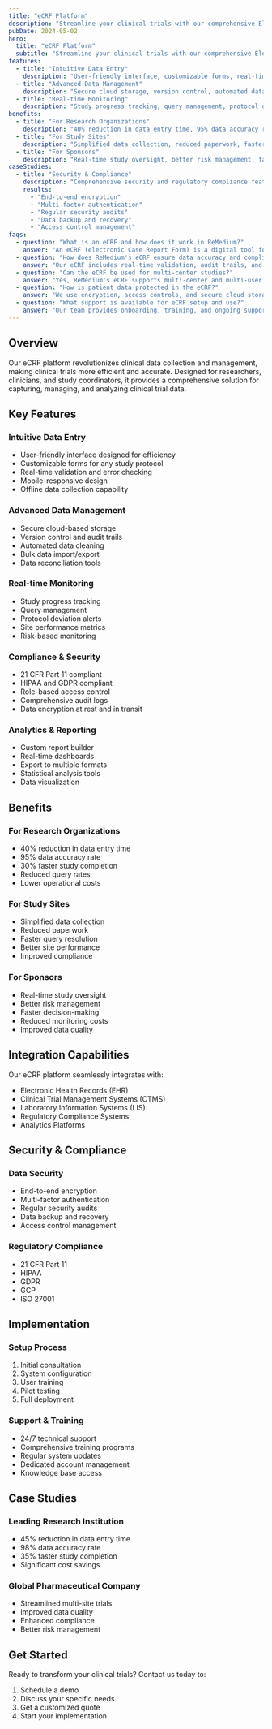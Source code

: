 ```yaml
---
title: "eCRF Platform"
description: "Streamline your clinical trials with our comprehensive Electronic Case Report Form platform"
pubDate: 2024-05-02
hero:
  title: "eCRF Platform"
  subtitle: "Streamline your clinical trials with our comprehensive Electronic Case Report Form platform"
features:
  - title: "Intuitive Data Entry"
    description: "User-friendly interface, customizable forms, real-time validation, mobile-responsive design, and offline data collection"
  - title: "Advanced Data Management"
    description: "Secure cloud storage, version control, automated data cleaning, bulk import/export, and data reconciliation"
  - title: "Real-time Monitoring"
    description: "Study progress tracking, query management, protocol deviation alerts, site metrics, and risk-based monitoring"
benefits:
  - title: "For Research Organizations"
    description: "40% reduction in data entry time, 95% data accuracy rate, 30% faster study completion, reduced query rates, and lower costs"
  - title: "For Study Sites"
    description: "Simplified data collection, reduced paperwork, faster query resolution, better performance, and improved compliance"
  - title: "For Sponsors"
    description: "Real-time study oversight, better risk management, faster decision-making, reduced monitoring costs, and improved data quality"
caseStudies:
  - title: "Security & Compliance"
    description: "Comprehensive security and regulatory compliance features"
    results:
      - "End-to-end encryption"
      - "Multi-factor authentication"
      - "Regular security audits"
      - "Data backup and recovery"
      - "Access control management"
faqs:
  - question: "What is an eCRF and how does it work in ReMedium?"
    answer: "An eCRF (electronic Case Report Form) is a digital tool for capturing clinical trial and perioperative data. ReMedium's eCRF streamlines data entry, validation, and reporting."
  - question: "How does ReMedium's eCRF ensure data accuracy and compliance?"
    answer: "Our eCRF includes real-time validation, audit trails, and compliance with regulatory standards such as GCP and GDPR."
  - question: "Can the eCRF be used for multi-center studies?"
    answer: "Yes, ReMedium's eCRF supports multi-center and multi-user access, making it ideal for collaborative research and perioperative quality initiatives."
  - question: "How is patient data protected in the eCRF?"
    answer: "We use encryption, access controls, and secure cloud storage to protect all patient data."
  - question: "What support is available for eCRF setup and use?"
    answer: "Our team provides onboarding, training, and ongoing support for all eCRF users."
---
```


## Overview

Our eCRF platform revolutionizes clinical data collection and management, making clinical trials more efficient and accurate. Designed for researchers, clinicians, and study coordinators, it provides a comprehensive solution for capturing, managing, and analyzing clinical trial data.

## Key Features

### Intuitive Data Entry
- User-friendly interface designed for efficiency
- Customizable forms for any study protocol
- Real-time validation and error checking
- Mobile-responsive design
- Offline data collection capability

### Advanced Data Management
- Secure cloud-based storage
- Version control and audit trails
- Automated data cleaning
- Bulk data import/export
- Data reconciliation tools

### Real-time Monitoring
- Study progress tracking
- Query management
- Protocol deviation alerts
- Site performance metrics
- Risk-based monitoring

### Compliance & Security
- 21 CFR Part 11 compliant
- HIPAA and GDPR compliant
- Role-based access control
- Comprehensive audit logs
- Data encryption at rest and in transit

### Analytics & Reporting
- Custom report builder
- Real-time dashboards
- Export to multiple formats
- Statistical analysis tools
- Data visualization

## Benefits

### For Research Organizations
- 40% reduction in data entry time
- 95% data accuracy rate
- 30% faster study completion
- Reduced query rates
- Lower operational costs

### For Study Sites
- Simplified data collection
- Reduced paperwork
- Faster query resolution
- Better site performance
- Improved compliance

### For Sponsors
- Real-time study oversight
- Better risk management
- Faster decision-making
- Reduced monitoring costs
- Improved data quality

## Integration Capabilities

Our eCRF platform seamlessly integrates with:
- Electronic Health Records (EHR)
- Clinical Trial Management Systems (CTMS)
- Laboratory Information Systems (LIS)
- Regulatory Compliance Systems
- Analytics Platforms

## Security & Compliance

### Data Security
- End-to-end encryption
- Multi-factor authentication
- Regular security audits
- Data backup and recovery
- Access control management

### Regulatory Compliance
- 21 CFR Part 11
- HIPAA
- GDPR
- GCP
- ISO 27001

## Implementation

### Setup Process
1. Initial consultation
2. System configuration
3. User training
4. Pilot testing
5. Full deployment

### Support & Training
- 24/7 technical support
- Comprehensive training programs
- Regular system updates
- Dedicated account management
- Knowledge base access

## Case Studies

### Leading Research Institution
- 45% reduction in data entry time
- 98% data accuracy rate
- 35% faster study completion
- Significant cost savings

### Global Pharmaceutical Company
- Streamlined multi-site trials
- Improved data quality
- Enhanced compliance
- Better risk management

## Get Started

Ready to transform your clinical trials? Contact us today to:
1. Schedule a demo
2. Discuss your specific needs
3. Get a customized quote
4. Start your implementation 
